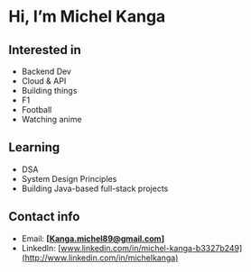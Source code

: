 # Hi, I’m Michel Kanga

## Interested in

*  Backend Dev
*  Cloud & API
*  Building things
*  F1
*  Football
*  Watching anime

## Learning

* DSA
* System Design Principles
* Building Java-based full-stack projects

## Contact info

* Email: **\[**[**Kanga.michel89@gmail.com**](mailto:Kanga.michel89@gmail.com)**]**
* LinkedIn: [www.linkedin.com/in/michel-kanga-b3327b249](http://www.linkedin.com/in/michelkanga)
